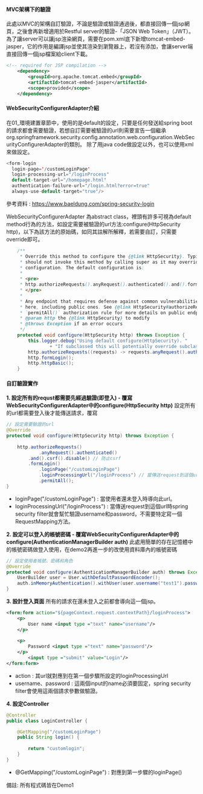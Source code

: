 #### MVC架構下的驗證
此處以MVC的架構自訂驗證，不論是驗證或驗證通過後，都直接回傳一個jsp網頁，之後會再新增適用於Restful server的驗證-「JSON Web Token」（JWT）。
為了讓server可以讓jsp渲染網頁，需要在pom.xml底下新增tomcat-embed-jasper，它的作用是編譯jsp並使其渲染到瀏覽器上，若沒有添加，會讓server端直接回傳一個jsp檔案給client下載。
```xml
<!-- required for JSP compilation -->
	<dependency>
		<groupId>org.apache.tomcat.embed</groupId>
		<artifactId>tomcat-embed-jasper</artifactId>
		<scope>provided</scope>
	</dependency>
```

#### WebSecurityConfigurerAdapter介紹
在01_環境建置章節中，使用的是default的設定，只要是任何發送給spring boot的請求都會需要驗證，若想自訂需要被驗證的url則需要宣告一個繼承org.springframework.security.config.annotation.web.configuration.WebSecurityConfigurerAdapter的類別。
除了用java code做設定以外，也可以使用xml來做設定。
```java
<form-login 
  login-page='/customLoginPage' 
  login-processing-url="/loginProcess"
  default-target-url="/homepage.html"
  authentication-failure-url="/login.html?error=true" 
  always-use-default-target="true"/>
```
參考資料 : https://www.baeldung.com/spring-security-login


WebSecurityConfigurerAdapter 為abstract class，裡頭有許多可視為default method行為的方法，如設定需要被驗證的url方法:configure(HttpSecurity http)，以下為該方法的原始碼，如同其註解所解釋，若需要自訂，只需要override即可。
```java
    /**
	 * Override this method to configure the {@link HttpSecurity}. Typically subclasses
	 * should not invoke this method by calling super as it may override their
	 * configuration. The default configuration is:
	 *
	 * <pre>
	 * http.authorizeRequests().anyRequest().authenticated().and().formLogin().and().httpBasic();
	 * </pre>
	 *
	 * Any endpoint that requires defense against common vulnerabilities can be specified
	 * here, including public ones. See {@link HttpSecurity#authorizeRequests} and the
	 * `permitAll()` authorization rule for more details on public endpoints.
	 * @param http the {@link HttpSecurity} to modify
	 * @throws Exception if an error occurs
	 */
	protected void configure(HttpSecurity http) throws Exception {
		this.logger.debug("Using default configure(HttpSecurity). "
				+ "If subclassed this will potentially override subclass configure(HttpSecurity).");
		http.authorizeRequests((requests) -> requests.anyRequest().authenticated());
		http.formLogin();
		http.httpBasic();
	}

```
#### 自訂驗證實作

**1. 設定所有的requst都需要先經過驗證(即登入) - 覆寫WebSecurityConfigurerAdapter中的configure(HttpSecurity http)**
設定所有的url都需要登入後才能傳送請求，覆寫
```java
// 設定需要驗證的url
@Override
protected void configure(HttpSecurity http) throws Exception {
			
	http.authorizeRequests()
			.anyRequest().authenticated()
		.and().csrf().disable() // 防止csrf
		.formLogin()
			.loginPage("/customLoginPage") 
			.loginProcessingUrl("/loginProcess") // 當傳送request到這個url時，
			.permitAll();
}

```
* loginPage("/customLoginPage") : 當使用者還未登入時導向此url。
* loginProcessingUrl("/loginProcess") : 當傳送request到這個url時spring security filter就會幫忙驗證username和password，不需要特定寫一個RequestMapping方法。

**2. 設定可以登入的帳號密碼 - 覆寫WebSecurityConfigurerAdapter中的configure(AuthenticationManagerBuilder auth)**
此處用簡單的存在記憶體中的帳號密碼做登入使用，在demo2再進一步的改使用資料庫內的帳號密碼
```java
// 設定使用者帳號、密碼和角色
@Override
protected void configure(AuthenticationManagerBuilder auth) throws Exception {
	UserBuilder user = User.withDefaultPasswordEncoder();
	auth.inMemoryAuthentication().withUser(user.username("test1").password("123").roles("ADMIN"));
}
```

**3. 設計登入頁面**
所有的請求在還未登入之前都會導向這一個jsp。
```xml
<form:form action="${pageContext.request.contextPath}/loginProcess">
	<p>
		User name <input type ="text" name="username"/>
	</p>
		
	<p>
		Password <input type ="text" name="password"/>
	</p>
		<input type ="submit" value="Login"/>
</form:form>
```
* action : 其url就對應到在第一個步驟所設定的loginProcessingUrl
* username、password : 這兩個input的name必須要固定，spring security filter會使用這兩個請求參數做驗證。

**4. 設定Controller**

```java
@Controller
public class LoginController {

	@GetMapping("/customLoginPage")
	public String login() {
		
		return "customlogin";
	}
}
```
* @GetMapping("/customLoginPage") : 對應到第一步驟的loginPage()

備註: 所有程式碼皆在Demo1




<!-- jwt 補充資
https://chikuwa-tech-study.blogspot.com/2021/06/spring-boot-username-password-authentication-and-jwt.html
 -->